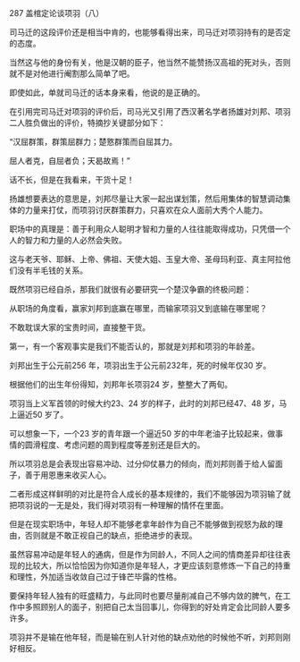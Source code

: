 287 盖棺定论谈项羽（八）



司马迁的这段评价还是相当中肯的，也能够看得出来，司马迁对项羽持有的是否定的态度。

当然这与他的身份有关，他是汉朝的臣子，他当然不能赞扬汉高祖的死对头，否则就不是对他进行阉割那么简单了吧。

即使如此，单就司马迁的话本身来看，他说的是正确的。



在引用完司马迁对项羽的评价后，司马光又引用了西汉著名学者扬雄对刘邦、项羽二人胜负做出的评价，特摘抄关键部分如下：

“汉屈群策，群策屈群力；楚憝群策而自屈其力。

屈人者克，自屈者负；天曷故焉！”



话不长，但是在我看来，干货十足！

扬雄想要表达的意思是，刘邦尽量让大家一起出谋划策，然后用集体的智慧调动集体的力量来打仗，而项羽讨厌群策群力，只喜欢在众人面前大秀个人能力。

职场中的真理是：善于利用众人聪明才智和力量的人往往能取得成功，只凭借一个人的智力和力量的人必然会失败。

这与老天爷、耶稣、上帝、佛祖、天使大姐、玉皇大帝、圣母玛利亚、真主阿拉他们没有半毛钱的关系。



既然项羽已经自杀，那我们就很有必要研究一个楚汉争霸的终极问题：

从职场的角度看，赢家刘邦到底赢在哪里，而输家项羽又到底输在哪里呢？

不敢耽误大家的宝贵时间，直接整干货。



第一，有一个客观事实是我们不能否认的，那就是刘邦和项羽的年龄差。

刘邦出生于公元前256 年，项羽出生于公元前232年，死的时候年仅30 岁。

根据他们的出生年份得知，刘邦年长项羽24 岁，整整大了两旬。

项羽当上义军首领的时候大约23、24 岁的样子，此时的刘邦已经47、48 岁，马上逼近50 岁了。

可以想象一下，一个23 岁的青年跟一个逼近50 岁的中年老油子比较起来，做事情的圆滑程度、考虑问题的周到程度等差别还是巨大的。

所以项羽总是会表现出容易冲动、过分仰仗暴力的倾向，而刘邦则善于给人留面子，善于用恩惠来收买人心。

二者形成这样鲜明的对比是符合人成长的基本规律的，我们不能够因为项羽输了就把项羽说的一无是处，我们得对项羽有一种理解的情怀在里面。



但是在现实职场中，年轻人却不能够老拿年龄作为自己不能够做到视怒为敌的理由，否则就是不敢正视自己的缺点，拒绝进步的表现。

虽然容易冲动是年轻人的通病，但是作为同龄人，不同人之间的情商差异却往往表现的比较大，所以恰恰因为你知道你是年轻人，才更应该刻意修炼一下自己的持重和理性，外加适当收敛自己过于锋芒毕露的性格。

要保持年轻人独有的旺盛精力，与此同时也要尽量削减自己不够内敛的脾气，在工作中多照顾别人的面子，别把自己太当回事儿，你得到的好处肯定会比同龄人要多许多。

项羽并不是输在他年轻，而是输在别人针对他的缺点劝他的时候他不听，刘邦则刚好相反。

